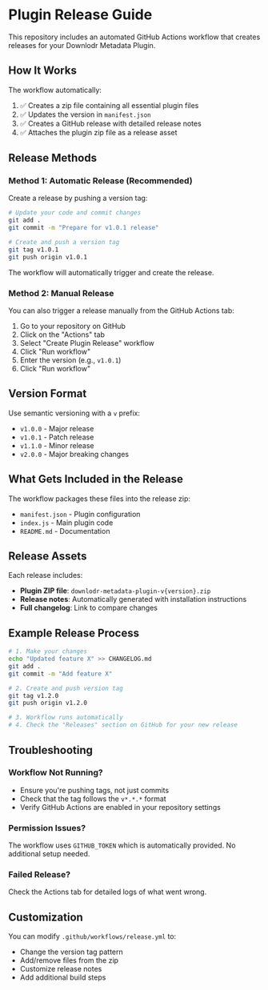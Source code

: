 # Plugin Release Guide

This repository includes an automated GitHub Actions workflow that creates releases for your Downlodr Metadata Plugin.

## How It Works

The workflow automatically:
1. ✅ Creates a zip file containing all essential plugin files
2. ✅ Updates the version in `manifest.json`
3. ✅ Creates a GitHub release with detailed release notes
4. ✅ Attaches the plugin zip file as a release asset

## Release Methods

### Method 1: Automatic Release (Recommended)
Create a release by pushing a version tag:

```bash
# Update your code and commit changes
git add .
git commit -m "Prepare for v1.0.1 release"

# Create and push a version tag
git tag v1.0.1
git push origin v1.0.1
```

The workflow will automatically trigger and create the release.

### Method 2: Manual Release
You can also trigger a release manually from the GitHub Actions tab:

1. Go to your repository on GitHub
2. Click on the "Actions" tab
3. Select "Create Plugin Release" workflow
4. Click "Run workflow"
5. Enter the version (e.g., `v1.0.1`)
6. Click "Run workflow"

## Version Format

Use semantic versioning with a `v` prefix:
- `v1.0.0` - Major release
- `v1.0.1` - Patch release
- `v1.1.0` - Minor release
- `v2.0.0` - Major breaking changes

## What Gets Included in the Release

The workflow packages these files into the release zip:
- `manifest.json` - Plugin configuration
- `index.js` - Main plugin code
- `README.md` - Documentation

## Release Assets

Each release includes:
- **Plugin ZIP file**: `downlodr-metadata-plugin-v{version}.zip`
- **Release notes**: Automatically generated with installation instructions
- **Full changelog**: Link to compare changes

## Example Release Process

```bash
# 1. Make your changes
echo "Updated feature X" >> CHANGELOG.md
git add .
git commit -m "Add feature X"

# 2. Create and push version tag
git tag v1.2.0
git push origin v1.2.0

# 3. Workflow runs automatically
# 4. Check the "Releases" section on GitHub for your new release
```

## Troubleshooting

### Workflow Not Running?
- Ensure you're pushing tags, not just commits
- Check that the tag follows the `v*.*.*` format
- Verify GitHub Actions are enabled in your repository settings

### Permission Issues?
The workflow uses `GITHUB_TOKEN` which is automatically provided. No additional setup needed.

### Failed Release?
Check the Actions tab for detailed logs of what went wrong.

## Customization

You can modify `.github/workflows/release.yml` to:
- Change the version tag pattern
- Add/remove files from the zip
- Customize release notes
- Add additional build steps 